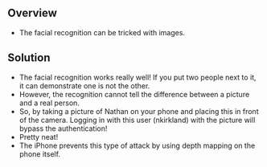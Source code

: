 ## Overview
- The facial recognition can be tricked with images. 

## Solution 
- The facial recognition works really well! If you put two people next to it, it can demonstrate one is not the other. 
- However, the recognition cannot tell the difference between a picture and a real person. 
- So, by taking a picture of Nathan on your phone and placing this in front of the camera. Logging in with this user (nkirkland) with the picture will bypass the authentication!
- Pretty neat!
- The iPhone prevents this type of attack by using depth mapping on the phone itself. 